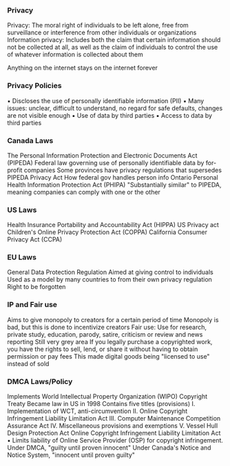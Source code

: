 ### Privacy
Privacy: 
	The moral right of individuals to be left alone, free from surveillance or interference from other individuals or organizations
Information privacy: 
	Includes both the claim that certain information should not be collected at all, as well as the claim of individuals to control the use of whatever information is collected about them

Anything on the internet stays on the internet forever


### Privacy Policies
▪ Discloses the use of personally identifiable information (PII)
▪ Many issues: unclear, difficult to understand, no regard for safe defaults, changes are not visible enough
▪ Use of data by third parties
▪ Access to data by third parties

### Canada Laws
The Personal Information Protection and Electronic Documents Act (PIPEDA)
	Federal law governing use of personally identifiable data by for-profit companies
	Some provinces have privacy regulations that supersedes PIPEDA
Privacy Act
	How federal gov handles person info
Ontario Personal Health Information Protection Act (PHIPA)
	"Substantially similar" to PIPEDA, meaning companies can comply with one or the other

### US Laws
Health Insurance Portability and Accountability Act (HIPPA)
US Privacy act
Children's Online Privacy Protection Act (COPPA)
California Consumer Privacy Act (CCPA)

### EU Laws
General Data Protection Regulation
	Aimed at giving control to individuals
Used as a model by many countries to from their own privacy regulation
Right to be forgotten

### IP and Fair use
Aims to give monopoly to creators for a certain period of time
Monopoly is bad, but this is done to incentivize creators
Fair use:
	Use for research, private study, education, parody, satire, criticism or review and news reporting
	Still very grey area
If you legally purchase a copyrighted work, you have the rights to sell, lend, or share it without having to obtain permission or pay fees
This made digital goods being "licensed to use" instead of sold
### DMCA Laws/Policy
Implements World Intellectual Property Organization (WIPO) Copyright Treaty
Became law in US in 1998
Contains five titles (provisions)
	I. Implementation of WCT, anti-circumvention
	II. Online Copyright Infringement Liability Limitation Act
	III. Computer Maintenance Competition Assurance Act
	IV. Miscellaneous provisions and exemptions
	V. Vessel Hull Design Protection Act
Online Copyright Infringement Liability Limitation Act
	▪ Limits liability of Online Service Provider (OSP) for copyright infringement.
Under DMCA, "guilty until proven innocent"
Under Canada's Notice and Notice System, "innocent until proven guilty"